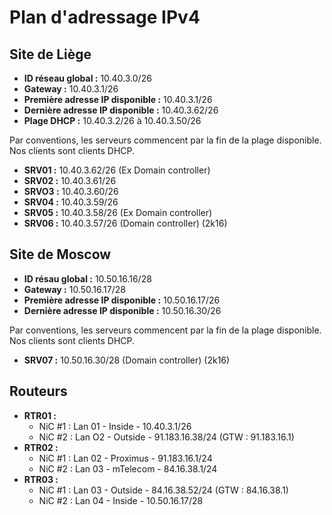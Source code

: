 # Plan d'adressage IPv4

## Site de Liège

* **ID réseau global :** 10.40.3.0/26
* **Gateway :** 10.40.3.1/26
* **Première adresse IP disponible :** 10.40.3.1/26
* **Dernière adresse IP disponible :** 10.40.3.62/26
* **Plage DHCP :** 10.40.3.2/26 à 10.40.3.50/26

Par conventions, les serveurs commencent par la fin de la plage disponible. Nos clients sont clients DHCP.

* **SRV01 :** 10.40.3.62/26 (Ex Domain controller)
* **SRV02 :** 10.40.3.61/26
* **SRVO3 :** 10.40.3.60/26
* **SRV04 :** 10.40.3.59/26
* **SRV05 :** 10.40.3.58/26 (Ex Domain controller)
* **SRV06 :** 10.40.3.57/26 (Domain controller) (2k16)

## Site de Moscow

* **ID résau global :** 10.50.16.16/28
* **Gateway :** 10.50.16.17/28
* **Première adresse IP disponible :** 10.50.16.17/26
* **Dernière adresse IP disponible :** 10.50.16.30/26

Par conventions, les serveurs commencent par la fin de la plage disponible. Nos clients sont clients DHCP.

* **SRV07 :** 10.50.16.30/28 (Domain controller) (2k16)

## Routeurs

* **RTR01 :**
    - NiC #1 : Lan 01 - Inside - 10.40.3.1/26
    - NiC #2 : Lan O2 - Outside - 91.183.16.38/24 (GTW : 91.183.16.1)
* **RTR02 :**
    - NiC #1 : Lan 02 - Proximus - 91.183.16.1/24
    - NiC #2 : Lan 03 - mTelecom - 84.16.38.1/24
* **RTR03 :**
    - NiC #1 : Lan 03 - Outside - 84.16.38.52/24 (GTW : 84.16.38.1)
    - NiC #2 : Lan 04 - Inside - 10.50.16.17/28
